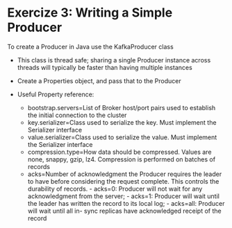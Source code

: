 # Exercize 3: Writing a Simple Producer 

To create a Producer in Java use the KafkaProducer class

- This class is thread safe; sharing a single Producer instance across threads will typically be
faster than having multiple instances

- Create a Properties object, and pass that to the Producer
- Useful Property reference:
    - bootstrap.servers=List of Broker host/port pairs used to establish the initial connection to the cluster
    - key.serializer=Class used to serialize the key. Must implement the Serializer interface
    - value.serializer=Class used to serialize the value. Must implement the Serializer interface
    - compression.type=How data should be compressed. Values are none, snappy, gzip, lz4. Compression is performed on batches of records
    - acks=Number of acknowledgment the Producer requires the leader 
            to have before considering the request complete. 
            This controls the durability of records. 
            - acks=0: Producer will not wait for any acknowledgment from the server; 
            - acks=1: Producer will wait until the leader has written the record to its local log; 
            - acks=all: Producer will wait until all in- sync replicas have acknowledged receipt of the record
